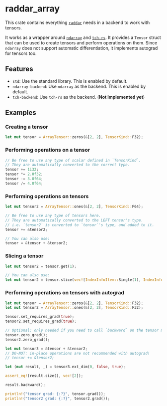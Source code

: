 # raddar_array
This crate contains everything [`raddar`](https://github.com/dest1n1s/raddar) needs in a backend to work with tensors.

It works as a wrapper around [`ndarray`](https://github.com/rust-ndarray/ndarray) and [`tch-rs`](https://github.com/dest1n1s/tch-rs). It provides a `Tensor` struct that can be used to create tensors and perform operations on them. Since `ndarray` does not support automatic differentiation, it implements autograd for tensors too.

## Features
- `std`: Use the standard library. This is enabled by default.
- `ndarray-backend`: Use `ndarray` as the backend. This is enabled by default.
- `tch-backend`: Use `tch-rs` as the backend. (**Not Implemented yet**)

## Examples
### Creating a tensor
```rust
let mut tensor = ArrayTensor::zeros(&[2, 2], TensorKind::F32);
```

### Performing operations on a tensor
```rust
// Be free to use any type of scalar defined in `TensorKind`.
// They are automatically converted to the correct type.
tensor += 1i32;
tensor *= 2.0f32;
tensor -= 3.0f64;
tensor /= 4.0f64;
```

### Performing operations on tensors
```rust
let mut tensor2 = ArrayTensor::ones(&[2, 2], TensorKind::F64);

// Be free to use any type of tensors here.
// They are automatically converted to the LEFT tensor's type.
// i.e. `tensor2` is converted to `tensor`'s type, and added to it.
tensor += &tensor2;

// You can also use:
tensor = &tensor + &tensor2;
```

### Slicing a tensor
```rust
let mut tensor2 = tensor.get(1);

// You can also use:
let mut tensor2 = tensor.slice(vec![IndexInfoItem::Single(1), IndexInfoItem::Range(0, None, 1)].into());
```

### Performing operations on tensors with autograd
```rust
let mut tensor = ArrayTensor::zeros(&[2, 2], TensorKind::F32);
let mut tensor2 = ArrayTensor::ones(&[2, 2], TensorKind::F32);

tensor.set_requires_grad(true);
tensor2.set_requires_grad(true);

// Optional: only needed if you need to call `backward` on the tensor multiple times.
tensor.zero_grad();
tensor2.zero_grad();

let mut tensor3 = &tensor + &tensor2;
// DO-NOT: in-place operations are not recommended with autograd!
// tensor += &tensor2;

let (mut result, _) = tensor3.ext_dim(0, false, true);

assert_eq!(result.size(), vec![2]);

result.backward();

println!("tensor grad: {:?}", tensor.grad());
println!("tensor2 grad: {:?}", tensor2.grad());
```